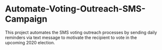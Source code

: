 # Automate-Voting-Outreach-SMS-Campaign
This project automates the SMS voting outreach processes by sending daily reminders via text message to  motivate the recipient to vote in the upcoming 2020 election. 
